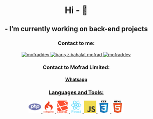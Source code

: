 <div align="center">
  <h1>Hi - 👋</h1>
  <h2>- I’m currently working on back-end projects</h2>
  <h3>Contact to me:</h3>
  <p>
    <a href="https://twitter.com/mofraddev" target="blank">
      <img align="center" src="https://raw.githubusercontent.com/rahuldkjain/github-profile-readme-generator/master/src/images/icons/Social/twitter.svg" alt="mofraddev" height="30" width="40" />
    </a>
    <a href="https://www.linkedin.com/in/barismofrad/" target="blank">
      <img align="center" src="https://raw.githubusercontent.com/rahuldkjain/github-profile-readme-generator/master/src/images/icons/Social/linked-in-alt.svg" alt="barış zıbahalat mofrad" height="30" width="40" />
    </a>
    <a href="https://www.instagram.com/mofraddev" target="blank">
      <img align="center" src="https://raw.githubusercontent.com/rahuldkjain/github-profile-readme-generator/master/src/images/icons/Social/instagram.svg" alt="mofraddev" height="30" width="40" />
    </a>
  </p>
  
  <h3>Contact to Mofrad Limited:</h3>
  <p>
    <h4 height="30" width="40">
      <a href="https://wa.me/908503085778" target="blank">Whatsapp</a>
    </h4>
  </p>
  
  <h3><a href="https://github-readme-stats.vercel.app/api/top-langs?username=mofraddev&amp;show_icons=true&amp;locale=en&amp;layout=compact">Languages and Tools:</a></h3>
  <p>
    <a href="https://www.w3schools.com/php/" target="_blank">
      <img src="https://raw.githubusercontent.com/devicons/devicon/master/icons/php/php-plain.svg" alt="php" width="40" height="40" />
    </a>
    <a href="https://www.codeigniter.com" target="_blank">
      <img src="https://raw.githubusercontent.com/devicons/devicon/master/icons/codeigniter/codeigniter-plain-wordmark.svg" alt="codeigniter" width="40" height="40" />
    </a>
    <a href="https://www.laravel.com" target="_blank">
      <img src="https://raw.githubusercontent.com/devicons/devicon/master/icons/laravel/laravel-plain-wordmark.svg" alt="laravel" width="40" height="40" />
    </a>
    <a href="https://reactjs.org" target="_blank">
      <img src="https://raw.githubusercontent.com/devicons/devicon/master/icons/react/react-original-wordmark.svg" alt="react" width="40" height="40" />
    </a>
    <a href="https://developer.mozilla.org/en-US/docs/Web/JavaScript" target="_blank">
      <img src="https://raw.githubusercontent.com/devicons/devicon/master/icons/javascript/javascript-original.svg" alt="javascript" width="40" height="40" />
    </a>
    <a href="https://www.w3schools.com/css/" target="_blank">
      <img src="https://raw.githubusercontent.com/devicons/devicon/master/icons/css3/css3-original-wordmark.svg" alt="css3" width="40" height="40" />
    </a>
    <a href="https://www.w3.org/html/" target="_blank">
      <img src="https://raw.githubusercontent.com/devicons/devicon/master/icons/html5/html5-original-wordmark.svg" alt="html5" width="40" height="40" />
    </a>
    
  </p>
</div>
<br />
